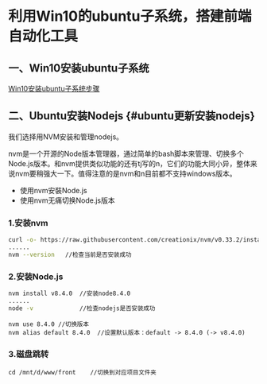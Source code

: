 # 利用Win10的ubuntu子系统，搭建前端自动化工具

## 一、Win10安装ubuntu子系统

[Win10安装ubuntu子系统步骤](http://www.cnblogs.com/Jay-CFD/p/6067274.html)

## 二、Ubuntu安装Nodejs {#ubuntu更新安装nodejs}

我们选择用NVM安装和管理nodejs。

nvm是一个开源的Node版本管理器，通过简单的bash脚本来管理、切换多个Node.js版本。和nvm提供类似功能的还有tj写的n，它们的功能大同小异，整体来说nvm要稍强大一下。值得注意的是nvm和n目前都不支持windows版本。

* 使用nvm安裝Node.js
* 使用nvm无痛切换Node.js版本

### 1.安装nvm

```bash
curl -o- https://raw.githubusercontent.com/creationix/nvm/v0.33.2/install.sh | bash
......
nvm --version   //检查当前是否安装成功
```

### 2.安装Node.js

```bash
nvm install v8.4.0  //安装node8.4.0
......
node -v             //检查nodejs是否安装成功
```

```
nvm use 8.4.0 //切换版本
nvm alias default 8.4.0  //设置默认版本：default -> 8.4.0 (-> v8.4.0)
```

### 3.磁盘跳转

```
cd /mnt/d/www/front    //切换到对应项目文件夹
```



